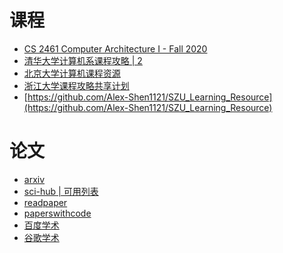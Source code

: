 # 课程
- [CS 2461 Computer Architecture I - Fall 2020](https://cs2461-2020.github.io/)
- [清华大学计算机系课程攻略](https://github.com/Salensoft/thu-cst-cracker)[ | 2](https://github.com/PKUanonym/REKCARC-TSC-UHT)
- [北京大学计算机课程资源](https://github.com/lib-pku/libpku)
- [浙江大学课程攻略共享计划](https://github.com/QSCTech/zju-icicles)
- [https://github.com/Alex-Shen1121/SZU_Learning_Resource](https://github.com/Alex-Shen1121/SZU_Learning_Resource)

# 论文
- [arxiv](https://arxiv.org/)
- [sci-hub](https://sci-hub.se/)[ | 可用列表](https://tool.yovisun.com/scihub/)
- [readpaper](https://readpaper.com/)
- [paperswithcode](https://paperswithcode.com/)
- [百度学术](https://xueshu.baidu.com/)
- [谷歌学术](https://scholar.google.com/)


